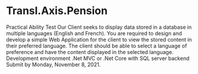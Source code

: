 # Transl.Axis.Pension

Practical Ability Test
Our Client seeks to display data stored in a database in multiple languages (English and French).
You are required to design and develop a simple Web Application for the client to view the 
stored content in their preferred language. 
The client should be able to select a language of preference and have the content displayed in 
the selected language.
Development environment .Net MVC or .Net Core with SQL server backend
Submit by Monday, November 8, 2021.
